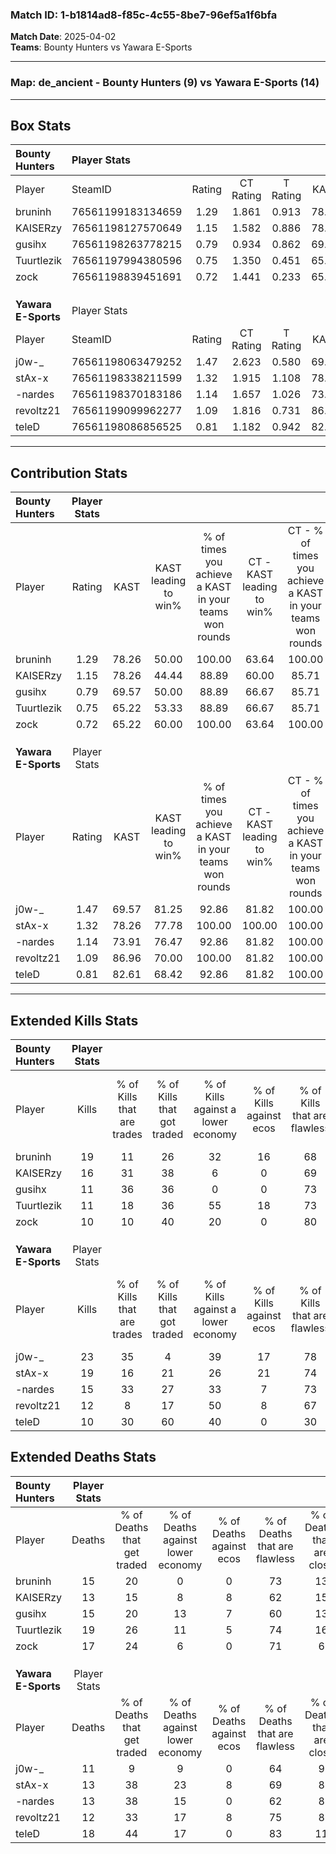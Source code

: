 ### Match ID: 1-b1814ad8-f85c-4c55-8be7-96ef5a1f6bfa  
**Match Date**: 2025-04-02  
**Teams**: Bounty Hunters vs Yawara E-Sports  

---  

### **Map**: de_ancient - Bounty Hunters (9) vs Yawara E-Sports (14)  
---  

## Box Stats  

| **Bounty Hunters**  | Player Stats      |        |           |          |       |      |       |         |        |      |     |
| :- | :- | :-: | :-: | :-: | :-: | :-: | :-: | :-: | :-: | :-: | :-: |
| Player              | SteamID           | Rating | CT Rating | T Rating | KAST  | ADR  | Kills | Assists | Deaths | K/D  | HS% |
| bruninh             | 76561199183134659 |  1.29  |   1.861   |  0.913   | 78.26 | 88.0 |  19   |    3    |   15   | 1.27 | 57  |
| KAISERzy            | 76561198127570649 |  1.15  |   1.582   |  0.886   | 78.26 | 62.7 |  16   |    3    |   13   | 1.23 | 18  |
| gusihx              | 76561198263778215 |  0.79  |   0.934   |  0.862   | 69.57 | 43.7 |  11   |    3    |   15   | 0.73 | 45  |
| Tuurtlezik          | 76561197994380596 |  0.75  |   1.350   |  0.451   | 65.22 | 64.7 |  11   |    7    |   19   | 0.58 | 54  |
| zock                | 76561198839451691 |  0.72  |   1.441   |  0.233   | 65.22 | 58.7 |  10   |    4    |   17   | 0.59 | 70  |
|                     |                   |        |           |          |       |      |       |         |        |      |     |
|                     |                   |        |           |          |       |      |       |         |        |      |     |
|                     |                   |        |           |          |       |      |       |         |        |      |     |
| **Yawara E-Sports** | Player Stats      |        |           |          |       |      |       |         |        |      |     |
| Player              | SteamID           | Rating | CT Rating | T Rating | KAST  | ADR  | Kills | Assists | Deaths | K/D  | HS% |
| j0w-_               | 76561198063479252 |  1.47  |   2.623   |  0.580   | 69.57 | 86.8 |  23   |    4    |   11   | 2.09 | 34  |
| stAx-x              | 76561198338211599 |  1.32  |   1.915   |  1.108   | 78.26 | 80.7 |  19   |    4    |   13   | 1.46 | 63  |
| -nardes             | 76561198370183186 |  1.14  |   1.657   |  1.026   | 73.91 | 75.6 |  15   |    7    |   13   | 1.15 |  6  |
| revoltz21           | 76561199099962277 |  1.09  |   1.816   |  0.731   | 86.96 | 64.2 |  12   |    4    |   12   | 1.00 | 66  |
| teleD               | 76561198086856525 |  0.81  |   1.182   |  0.942   | 82.61 | 53.1 |  10   |    5    |   18   | 0.56 | 60  |
---  

## Contribution Stats  

| **Bounty Hunters**  | Player Stats |       |                      |                                                        |                           |                                                             |                          |                                                            |
| :- | :-: | :-: | :-: | :-: | :-: | :-: | :-: | :-: |
| Player              |    Rating    | KAST  | KAST leading to win% | % of times you achieve a KAST in your teams won rounds | CT - KAST leading to win% | CT - % of times you achieve a KAST in your teams won rounds | T - KAST leading to win% | T - % of times you achieve a KAST in your teams won rounds |
| bruninh             |     1.29     | 78.26 |        50.00         |                         100.00                         |           63.64           |                           100.00                            |          28.57           |                           100.00                           |
| KAISERzy            |     1.15     | 78.26 |        44.44         |                         88.89                          |           60.00           |                            85.71                            |          25.00           |                           100.00                           |
| gusihx              |     0.79     | 69.57 |        50.00         |                         88.89                          |           66.67           |                            85.71                            |          28.57           |                           100.00                           |
| Tuurtlezik          |     0.75     | 65.22 |        53.33         |                         88.89                          |           66.67           |                            85.71                            |          33.33           |                           100.00                           |
| zock                |     0.72     | 65.22 |        60.00         |                         100.00                         |           63.64           |                           100.00                            |          50.00           |                           100.00                           |
|                     |              |       |                      |                                                        |                           |                                                             |                          |                                                            |
|                     |              |       |                      |                                                        |                           |                                                             |                          |                                                            |
|                     |              |       |                      |                                                        |                           |                                                             |                          |                                                            |
| **Yawara E-Sports** | Player Stats |       |                      |                                                        |                           |                                                             |                          |                                                            |
| Player              |    Rating    | KAST  | KAST leading to win% | % of times you achieve a KAST in your teams won rounds | CT - KAST leading to win% | CT - % of times you achieve a KAST in your teams won rounds | T - KAST leading to win% | T - % of times you achieve a KAST in your teams won rounds |
| j0w-_               |     1.47     | 69.57 |        81.25         |                         92.86                          |           81.82           |                           100.00                            |          80.00           |                           80.00                            |
| stAx-x              |     1.32     | 78.26 |        77.78         |                         100.00                         |          100.00           |                           100.00                            |          55.56           |                           100.00                           |
| -nardes             |     1.14     | 73.91 |        76.47         |                         92.86                          |           81.82           |                           100.00                            |          66.67           |                           80.00                            |
| revoltz21           |     1.09     | 86.96 |        70.00         |                         100.00                         |           81.82           |                           100.00                            |          55.56           |                           100.00                           |
| teleD               |     0.81     | 82.61 |        68.42         |                         92.86                          |           81.82           |                           100.00                            |          50.00           |                           80.00                            |
---  

## Extended Kills Stats  

| **Bounty Hunters**  | Player Stats |                            |                            |                                    |                         |                              |                                 |                                       |                    |           |
| :- | :-: | :-: | :-: | :-: | :-: | :-: | :-: | :-: | :-: | :-: |
| Player              |    Kills     | % of Kills that are trades | % of Kills that got traded | % of Kills against a lower economy | % of Kills against ecos | % of Kills that are flawless | % of Kills that are close duels | % of Kills that are assisted by flash | Pistol Round Kills | AWP Kills |
| bruninh             |      19      |             11             |             26             |                 32                 |           16            |              68              |                5                |                   0                   |         2          |     0     |
| KAISERzy            |      16      |             31             |             38             |                 6                  |            0            |              69              |               13                |                   0                   |         1          |     9     |
| gusihx              |      11      |             36             |             36             |                 0                  |            0            |              73              |                9                |                   9                   |         0          |     0     |
| Tuurtlezik          |      11      |             18             |             36             |                 55                 |           18            |              73              |                9                |                   0                   |         1          |     0     |
| zock                |      10      |             10             |             40             |                 20                 |            0            |              80              |               10                |                   0                   |         3          |     0     |
|                     |              |                            |                            |                                    |                         |                              |                                 |                                       |                    |           |
|                     |              |                            |                            |                                    |                         |                              |                                 |                                       |                    |           |
|                     |              |                            |                            |                                    |                         |                              |                                 |                                       |                    |           |
| **Yawara E-Sports** | Player Stats |                            |                            |                                    |                         |                              |                                 |                                       |                    |           |
| Player              |    Kills     | % of Kills that are trades | % of Kills that got traded | % of Kills against a lower economy | % of Kills against ecos | % of Kills that are flawless | % of Kills that are close duels | % of Kills that are assisted by flash | Pistol Round Kills | AWP Kills |
| j0w-_               |      23      |             35             |             4              |                 39                 |           17            |              78              |                9                |                   9                   |         4          |     0     |
| stAx-x              |      19      |             16             |             21             |                 26                 |           21            |              74              |               11                |                  11                   |         2          |     0     |
| -nardes             |      15      |             33             |             27             |                 33                 |            7            |              73              |                7                |                   0                   |         1          |    10     |
| revoltz21           |      12      |             8              |             17             |                 50                 |            8            |              67              |               17                |                   0                   |         0          |     0     |
| teleD               |      10      |             30             |             60             |                 40                 |            0            |              30              |               30                |                  10                   |         1          |     0     |
## Extended Deaths Stats  

| **Bounty Hunters**  | Player Stats |                             |                                   |                          |                               |                            |                           |               |
| :- | :-: | :-: | :-: | :-: | :-: | :-: | :-: | :-: |
| Player              |    Deaths    | % of Deaths that get traded | % of Deaths against lower economy | % of Deaths against ecos | % of Deaths that are flawless | % of Deaths that are close | % of Deaths while blinded | Deaths to AWP |
| bruninh             |      15      |             20              |                 0                 |            0             |              73               |             13             |             0             |       3       |
| KAISERzy            |      13      |             15              |                 8                 |            8             |              62               |             15             |             8             |       2       |
| gusihx              |      15      |             20              |                13                 |            7             |              60               |             13             |             0             |       2       |
| Tuurtlezik          |      19      |             26              |                11                 |            5             |              74               |             16             |            11             |       2       |
| zock                |      17      |             24              |                 6                 |            0             |              71               |             6              |            12             |       1       |
|                     |              |                             |                                   |                          |                               |                            |                           |               |
|                     |              |                             |                                   |                          |                               |                            |                           |               |
|                     |              |                             |                                   |                          |                               |                            |                           |               |
| **Yawara E-Sports** | Player Stats |                             |                                   |                          |                               |                            |                           |               |
| Player              |    Deaths    | % of Deaths that get traded | % of Deaths against lower economy | % of Deaths against ecos | % of Deaths that are flawless | % of Deaths that are close | % of Deaths while blinded | Deaths to AWP |
| j0w-_               |      11      |              9              |                 9                 |            0             |              64               |             9              |             9             |       2       |
| stAx-x              |      13      |             38              |                23                 |            8             |              69               |             8              |             0             |       2       |
| -nardes             |      13      |             38              |                15                 |            0             |              62               |             8              |             0             |       1       |
| revoltz21           |      12      |             33              |                17                 |            8             |              75               |             8              |             0             |       2       |
| teleD               |      18      |             44              |                17                 |            0             |              83               |             11             |             0             |       2       |
